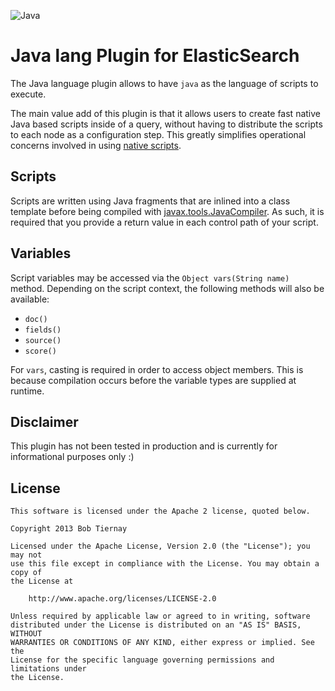 ![Java](http://www.binary-studio.com/media/36243/java_development_services.png)

Java lang Plugin for ElasticSearch
==================================

The Java language plugin allows to have `java` as the language of scripts to execute.

The main value add of this plugin is that it allows users to create fast native Java based scripts inside of a query, without having to distribute the scripts to each node as a configuration step. This greatly simplifies operational concerns involved in using [native scripts](http://www.elasticsearch.org/guide/reference/modules/scripting/).

Scripts
-------
Scripts are written using Java fragments that are inlined into a class template before being compiled with [javax.tools.JavaCompiler](http://docs.oracle.com/javase/6/docs/api/javax/tools/JavaCompiler.html). As such, it is required that you provide a return value in each control path of your script.


Variables
---------

Script variables may be accessed via the `Object vars(String name)` method. Depending on the script context, the following methods will also be available:
- `doc()`
- `fields()` 
- `source()` 
- `score()` 

For `vars`, casting is required in order to access object members. This is because compilation occurs before the variable types are supplied at runtime. 

Disclaimer
----------

This plugin has not been tested in production and is currently for informational purposes only :)

License
-------

    This software is licensed under the Apache 2 license, quoted below.

    Copyright 2013 Bob Tiernay

    Licensed under the Apache License, Version 2.0 (the "License"); you may not
    use this file except in compliance with the License. You may obtain a copy of
    the License at

        http://www.apache.org/licenses/LICENSE-2.0

    Unless required by applicable law or agreed to in writing, software
    distributed under the License is distributed on an "AS IS" BASIS, WITHOUT
    WARRANTIES OR CONDITIONS OF ANY KIND, either express or implied. See the
    License for the specific language governing permissions and limitations under
    the License.
